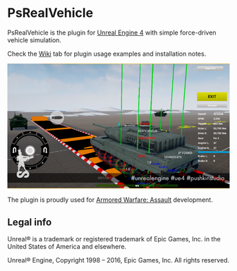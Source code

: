 # PsRealVehicle

PsRealVehicle is the plugin for [Unreal Engine 4](https://www.unrealengine.com/) with simple force-driven vehicle simulation.

Check the [Wiki](https://github.com/PushkinStudio/PsRealVehicle/wiki) tab for plugin usage examples and installation notes.

![SCREENSHOT](SCREENSHOT.jpg)

The plugin is proudly used for [Armored Warfare: Assault](https://awa.my.com) development.


## Legal info

Unreal® is a trademark or registered trademark of Epic Games, Inc. in the United States of America and elsewhere.

Unreal® Engine, Copyright 1998 – 2016, Epic Games, Inc. All rights reserved.

